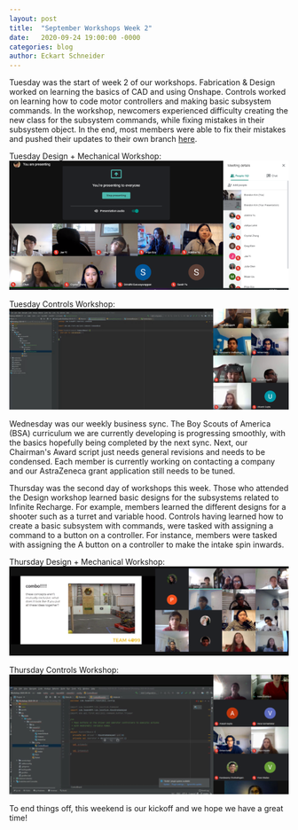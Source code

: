 ```yaml
---
layout: post
title:  "September Workshops Week 2"
date:   2020-09-24 19:00:00 -0000
categories: blog
author: Eckart Schneider
---
```

Tuesday was the start of week 2 of our workshops. Fabrication & Design worked on learning the basics of CAD and using Onshape. Controls worked on learning how to code motor controllers 
and making basic subsystem commands. In the workshop, newcomers experienced difficulty 
creating the new class for the subsystem commands, while fixing mistakes in their subsystem object. In the end, most members were able to fix their mistakes and pushed their updates to 
their own branch [here](https://github.com/team4099/Workshop-2020-09-17). 

Tuesday Design + Mechanical Workshop: \
<img src="/img/blog/2020-09-22/designws.png" width="650"/>

Tuesday Controls Workshop: \
<img src="/img/blog/2020-09-22/controlsws.png" width="650"/>

Wednesday was our weekly business sync. The Boy Scouts of America (BSA) curriculum we are currently developing is progressing smoothly, with the basics hopefully being
completed by the next sync. Next, our Chairman's Award script just needs general revisions and needs to be condensed. Each member is currently working on contacting a 
company and our AstraZeneca grant application still needs to be tuned. 

Thursday was the second day of workshops this week. Those who attended the Design workshop learned basic designs for the subsystems related to Infinite Recharge. For 
example, members learned the different designs for a shooter such as a turret and variable hood. Controls having learned how to create a basic subsystem with commands, 
were tasked with assigning a command to a button on a controller. For instance, members were tasked with assigning the A button on a controller to make the intake spin 
inwards. 

Thursday Design + Mechanical Workshop: \
<img src="/img/blog/2020-09-22/designws2.png" width="650"/>

Thursday Controls Workshop: \
<img src="/img/blog/2020-09-22/controlsws2.png" width="650"/>

To end things off, this weekend is our kickoff and we hope we have a great time!
